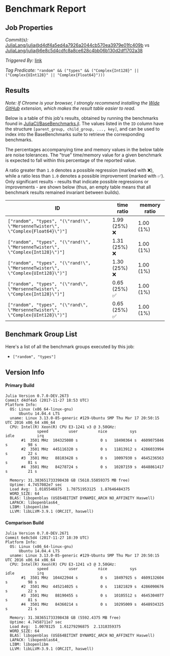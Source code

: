 # Benchmark Report

## Job Properties

*Commit(s):* [JuliaLang/julia@d4df4a5ed4a7926a2044cb570ea3979e01fc409b](https://github.com/JuliaLang/julia/commit/d4df4a5ed4a7926a2044cb570ea3979e01fc409b) vs [JuliaLang/julia@6e8c5d4cdfc8a8ce628c4bb06b130d2df1702a38](https://github.com/JuliaLang/julia/commit/6e8c5d4cdfc8a8ce628c4bb06b130d2df1702a38)

*Triggered By:* [link](https://github.com/JuliaLang/julia/pull/23964#issuecomment-347287279)

*Tag Predicate:* `"random" && ("types" && ("Complex{Int128}" || ("Complex{UInt128}" || "Complex{Float64}")))`

## Results

*Note: If Chrome is your browser, I strongly recommend installing the [Wide GitHub](https://chrome.google.com/webstore/detail/wide-github/kaalofacklcidaampbokdplbklpeldpj?hl=en)
extension, which makes the result table easier to read.*

Below is a table of this job's results, obtained by running the benchmarks found in
[JuliaCI/BaseBenchmarks.jl](https://github.com/JuliaCI/BaseBenchmarks.jl). The values
listed in the `ID` column have the structure `[parent_group, child_group, ..., key]`,
and can be used to index into the BaseBenchmarks suite to retrieve the corresponding
benchmarks.

The percentages accompanying time and memory values in the below table are noise tolerances. The "true"
time/memory value for a given benchmark is expected to fall within this percentage of the reported value.

A ratio greater than `1.0` denotes a possible regression (marked with :x:), while a ratio less
than `1.0` denotes a possible improvement (marked with :white_check_mark:). Only significant results - results
that indicate possible regressions or improvements - are shown below (thus, an empty table means that all
benchmark results remained invariant between builds).

| ID | time ratio | memory ratio |
|----|------------|--------------|
| `["random", "types", "(\"rand!\", \"MersenneTwister\", \"Complex{Float64}\")"]` | 1.99 (25%) :x: | 1.00 (1%)  |
| `["random", "types", "(\"rand!\", \"MersenneTwister\", \"Complex{Int128}\")"]` | 1.31 (25%) :x: | 1.00 (1%)  |
| `["random", "types", "(\"rand!\", \"MersenneTwister\", \"Complex{UInt128}\")"]` | 1.30 (25%) :x: | 1.00 (1%)  |
| `["random", "types", "(\"rand\", \"MersenneTwister\", \"Complex{Int128}\")"]` | 0.65 (25%) :white_check_mark: | 1.00 (1%)  |
| `["random", "types", "(\"rand\", \"MersenneTwister\", \"Complex{UInt128}\")"]` | 0.65 (25%) :white_check_mark: | 1.00 (1%)  |

## Benchmark Group List

Here's a list of all the benchmark groups executed by this job:

- `["random", "types"]`

## Version Info

#### Primary Build

```
Julia Version 0.7.0-DEV.2673
Commit d4df4a5 (2017-11-27 18:53 UTC)
Platform Info:
  OS: Linux (x86_64-linux-gnu)
      Ubuntu 14.04.4 LTS
  uname: Linux 3.13.0-85-generic #129-Ubuntu SMP Thu Mar 17 20:50:15 UTC 2016 x86_64 x86_64
  CPU: Intel(R) Xeon(R) CPU E3-1241 v3 @ 3.50GHz: 
              speed         user         nice          sys         idle          irq
       #1  3501 MHz  104325080 s          0 s   18490364 s  4609075846 s         98 s
       #2  3501 MHz  445116320 s          0 s   11813912 s  4286033994 s         22 s
       #3  3501 MHz   88103428 s          0 s   10097930 s  4645236563 s         81 s
       #4  3501 MHz   84278724 s          0 s   10287159 s  4648861417 s         21 s
       
  Memory: 31.383651733398438 GB (5618.55859375 MB free)
  Uptime: 4.7457082e7 sec
  Load Avg:  1.0185546875  1.70751953125  1.87646484375
  WORD_SIZE: 64
  BLAS: libopenblas (USE64BITINT DYNAMIC_ARCH NO_AFFINITY Haswell)
  LAPACK: libopenblas64_
  LIBM: libopenlibm
  LLVM: libLLVM-3.9.1 (ORCJIT, haswell)

```

#### Comparison Build

```
Julia Version 0.7.0-DEV.2671
Commit 6e8c5d4 (2017-11-27 18:39 UTC)
Platform Info:
  OS: Linux (x86_64-linux-gnu)
      Ubuntu 14.04.4 LTS
  uname: Linux 3.13.0-85-generic #129-Ubuntu SMP Thu Mar 17 20:50:15 UTC 2016 x86_64 x86_64
  CPU: Intel(R) Xeon(R) CPU E3-1241 v3 @ 3.50GHz: 
              speed         user         nice          sys         idle          irq
       #1  3501 MHz  104422944 s          0 s   18497925 s  4609132604 s         98 s
       #2  3501 MHz  445214025 s          0 s   11821829 s  4286090676 s         22 s
       #3  3501 MHz   88190455 s          0 s   10105512 s  4645304077 s         81 s
       #4  3501 MHz   84360214 s          0 s   10295009 s  4648934325 s         21 s
       
  Memory: 31.383651733398438 GB (5592.4375 MB free)
  Uptime: 4.7458711e7 sec
  Load Avg:  1.0078125  1.61279296875  2.1318359375
  WORD_SIZE: 64
  BLAS: libopenblas (USE64BITINT DYNAMIC_ARCH NO_AFFINITY Haswell)
  LAPACK: libopenblas64_
  LIBM: libopenlibm
  LLVM: libLLVM-3.9.1 (ORCJIT, haswell)

```
